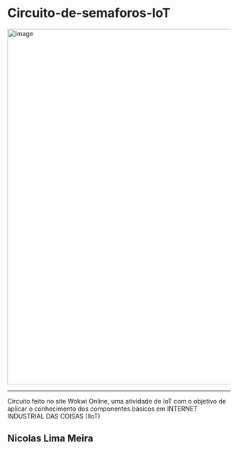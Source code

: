 ﻿# Circuito-de-semaforos-IoT
<img width="1891" height="802" alt="image" src="https://github.com/user-attachments/assets/e0777b80-4b56-4060-860c-159d7cc6149c" />

---

Circuito feito no site Wokwi Online, uma atividade de IoT com o objetivo de aplicar o conhecimento dos componentes básicos em INTERNET INDUSTRIAL DAS COISAS (IIoT)

## Nicolas Lima Meira

